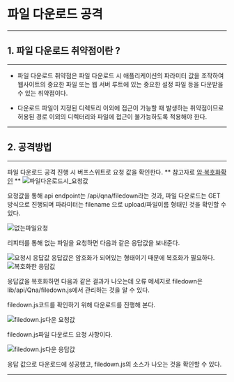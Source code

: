 # 파일 다운로드 공격
---
## 1. 파일 다운로드 취약점이란 ?
---
+ 파일 다운로드 취약점은 파일 다운로드 시 애플리케이션의 파라미터 값을 조작하여 웹사이트의 중요한 파일 또는 웹 서버 루트에 있는 중요한 설정 파일 등을 다운받을 수 있는 취약점이다. 

+ 다운로드 파일이 지정된 디렉토리 이외에 접근이 가능할 때 발생하는 취약점이므로 허용된 경로 이외의 디렉터리와 파일에 접근이 불가능하도록 적용해야 한다.

---
## 2. 공격방법
---
파일 다운로드 공격 진행 시 버프스위트로 요청 값을 확인한다.
** 참고자료 [암·복호화확인]((../footprinting/decrypting_response.md#하드코딩-목차-이동)) **
![파일다운로드시_요청값](https://user-images.githubusercontent.com/115529661/200763439-5a742d33-a6b3-4151-88b0-a61dfb9f9110.jpg)

요청값을 통해 api endpoint는 /api/qna/filedown라는 것과, 파일 다운로드는 GET 방식으로 진행되며 파라미터는 filename 으로 upload/파일이름 형태인 것을 확인할 수 있다.

![없는파일요청](https://user-images.githubusercontent.com/115529661/200763676-0fa7f626-d56d-4564-ba37-5fae1d8cf617.jpg)

리피터를 통해 없는 파일을 요청하면 다음과 같은 응답값을 보내준다.

![요청시 응답값](https://user-images.githubusercontent.com/115529661/200764169-79ba34ac-13ce-4d84-95a1-a4119f4f800e.jpg)
응답값은 암호화가 되어있는 형태이기 때문에 복호화가 필요하다.
![복호화한 응답값](https://user-images.githubusercontent.com/115529661/200765970-7322b108-9249-47a4-847a-5a243ad38fdd.jpg)

응답값을 복호화하면 다음과 같은 결과가 나오는데 오류 메세지로 filedown은 lib/api/Qna/filedown.js에서 관리하는 것을 알 수 있다.

filedown.js코드를 확인하기 위해 다운로드를 진행해 본다.

![filedown.js다운 요청값](https://user-images.githubusercontent.com/115529661/200766808-09d97660-1a79-4054-812c-4fbfc08c20c6.jpg)

filedown.js파일 다운로드 요청 사항이다.

![filedown.js다운 응답값](https://user-images.githubusercontent.com/115529661/200767009-7fe84fe0-c9bf-4b85-a379-ebd711ef8966.jpg)

응답 값으로 다운로드에 성공했고, filedown.js의 소스가 나오는 것을 확인할 수 있다.

---